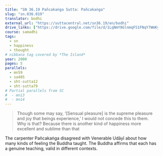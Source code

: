 ```yaml
---
title: "SN 36.19 Pañcakaṅga Sutta: Pañcakaṅga"
slug: "sn.036.019"
translator: bodhi
external_url: "https://suttacentral.net/sn36.19/en/bodhi"
drive_links: ["https://drive.google.com/file/d/1LqNmY8GlnmqFS1FNqY7WmKydfR8WakDm/view?usp=drivesdk"]
course: samadhi
tags:
  - sn
  - happiness
  - thought
# nibbana tag covered by *The Island*
year: 2000
pages: 5
parallels:
  - mn59
  - sa485
  - sht-sutta12
  - sht-sutta79
# Partial parallels from SC
#  - mn13
#  - mn14
---
```


> Though some may say, ‘[Sensual pleasure] is the supreme pleasure and joy that beings experience,’ I would not concede this to them. Why is that? Because there is another kind of happiness more excellent and sublime than that

The carpenter Pañcakaṅga disagreed with Venerable Udāyī about how many kinds of feeling the Buddha taught. The Buddha affirms that each has a genuine teaching, valid in different contexts.

